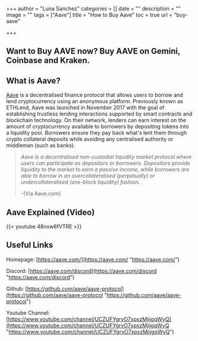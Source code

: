+++
author = "Luna Sanchez"
categories = []
date = ""
description = ""
image = ""
tags = ["Aave"]
title = "How to Buy Aave"
toc = true
url = "buy-aave"

+++
## **Want to Buy AAVE now? Buy AAVE on Gemini, Coinbase and Kraken.**

## What is Aave?

[Aave](https://aave.com/) is a decentralised finance protocol that allows users to borrow and lend cryptocurrency using an anonymous platform. Previously known as ETHLend, Aave was launched in November 2017 with the goal of establishing trustless lending interactions supported by smart contracts and blockchain technology. On their network, lenders can earn interest on the amount of cryptocurrency available to borrowers by depositing tokens into a liquidity pool. Borrowers ensure they pay back what's lent them through crypto collateral deposits while avoiding any centralised authority or middleman (such as banks).

> _Aave is a decentralised non-custodial liquidity market protocol where users can participate as depositors or borrowers. Depositors provide liquidity to the market to earn a passive income, while borrowers are able to borrow in an overcollateralised (perpetually) or undercollateralised (one-block liquidity) fashion._
>
> \-(Via Aave.com)

## Aave Explained (Video)

{{< youtube 48nxw6fVTRE >}}

## Useful Links

Homepage: [https://aave.com/](https://aave.com/ "https://aave.com/")

Discord: [https://aave.com/discord](https://aave.com/discord "https://aave.com/discord")

Github: [https://github.com/aave/aave-protocol](https://github.com/aave/aave-protocol "https://github.com/aave/aave-protocol")

Youtube Channel: [https://www.youtube.com/channel/UCZUFYgrvO7xpxzMjijgqWyQ](https://www.youtube.com/channel/UCZUFYgrvO7xpxzMjijgqWyQ "https://www.youtube.com/channel/UCZUFYgrvO7xpxzMjijgqWyQ")